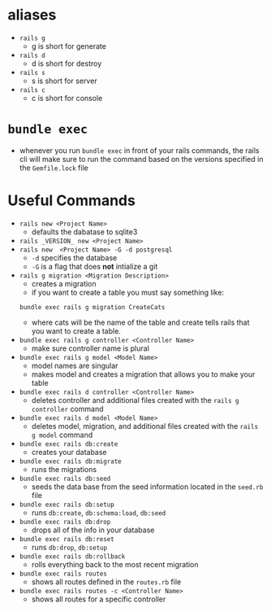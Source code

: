 # aliases
* `rails g` 
    * g is short for generate
* `rails d`
    * d is short for destroy
* `rails s`
    * s is short for server
* `rails c`
    * c is short for console

# `bundle exec`

* whenever you run `bundle exec` in front of your rails commands, the rails cli will make sure to run the command based on the versions specified in the `Gemfile.lock` file


# Useful Commands
*  ```rails new <Project Name> ```
    * defaults the dabatase to sqlite3
*  ```rails _VERSION_ new <Project Name>``` 
*  ```rails new  <Project Name> -G -d postgresql```
    * `-d` specifies the database 
    * `-G` is a flag that does **not** intialize a git
*  ```rails g migration <Migration Description>```
    * creates a migration
    * if you want to create a table you must say something like: 
    ```
    bundle exec rails g migration CreateCats
    ```
    * where cats will be the name of the table and create tells rails that you want to create a table.
*  ```bundle exec rails g controller <Controller Name>```
    * make sure controller name is plural 
* ```bundle exec rails g model <Model Name>```
    * model names are singular
    * makes model and creates a migration that allows you to make your table
* ```bundle exec rails d controller <Controller Name>```
    * deletes controller and additional files created with the ```rails g controller``` command
* ```bundle exec rails d model <Model Name>```
    * deletes model, migration, and additional files created with the ```rails g model``` command
* ```bundle exec rails db:create```
    * creates your database
* ```bundle exec rails db:migrate```
    * runs the migrations
* ```bundle exec rails db:seed```
    * seeds the data base from the seed information located in the `seed.rb` file
* ```bundle exec rails db:setup```
    * runs `db:create`, `db:schema:load`, `db:seed`
* ```bundle exec rails db:drop```
    * drops all of the info in your database
* ```bundle exec rails db:reset```
    * runs `db:drop`, `db:setup`
* ```bundle exec rails db:rollback```
    * rolls everything back to the most recent migration
* ```bundle exec rails routes```
    * shows all routes defined in the `routes.rb` file 
* ```bundle exec rails routes -c <Controller Name>```
    * shows all routes for a specific controller


